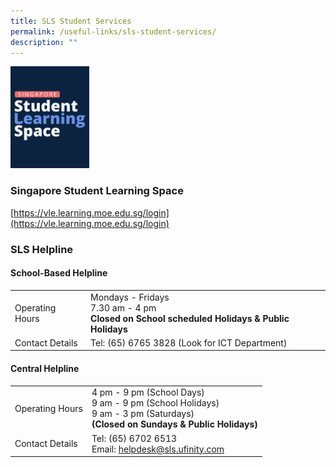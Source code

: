 ```yaml
---
title: SLS Student Services
permalink: /useful-links/sls-student-services/
description: ""
---
```

<img src="/images/SLS_Helpline.jpg" style="width:25%">

### Singapore Student Learning Space
[https://vle.learning.moe.edu.sg/login](https://vle.learning.moe.edu.sg/login)

### SLS Helpline

#### School-Based Helpline
|  |  |
| -------- | -------- |
| Operating Hours     | Mondays - Fridays<br>7.30 am - 4 pm<br>**Closed on School scheduled Holidays &amp; Public Holidays**     |
| Contact Details     | Tel: (65) 6765 3828  (Look for ICT Department)     |


#### Central Helpline
|  |  |
| -------- | -------- |
| Operating Hours     | 4 pm - 9 pm (School Days)<br>9 am - 9 pm (School Holidays)<br>9 am - 3 pm (Saturdays)<br>**(Closed on Sundays &amp; Public Holidays)**     |
| Contact Details     | Tel: (65) 6702 6513<br>Email: [helpdesk@sls.ufinity.com](mailto:helpdesk@sls.ufinity.com)     |